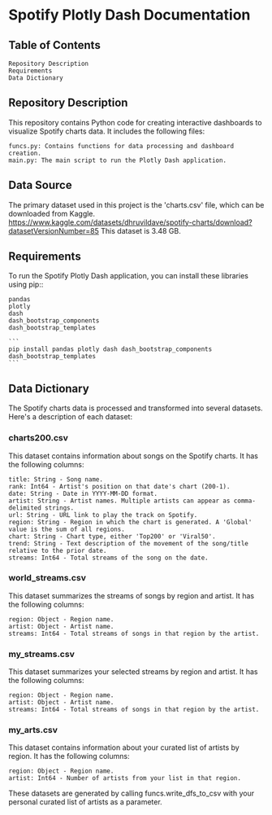 # Spotify Plotly Dash Documentation

## Table of Contents

    Repository Description
    Requirements
    Data Dictionary

## Repository Description

This repository contains Python code for creating interactive dashboards to visualize Spotify charts data. It includes the following files:

    funcs.py: Contains functions for data processing and dashboard creation.
    main.py: The main script to run the Plotly Dash application.

## Data Source

The primary dataset used in this project is the 'charts.csv' file, which can be downloaded from Kaggle. 
    https://www.kaggle.com/datasets/dhruvildave/spotify-charts/download?datasetVersionNumber=85
This dataset is  3.48 GB.

## Requirements

To run the Spotify Plotly Dash application, you can install these libraries using pip::

    pandas
    plotly
    dash
    dash_bootstrap_components
    dash_bootstrap_templates

    ```
    pip install pandas plotly dash dash_bootstrap_components dash_bootstrap_templates
    ```

## Data Dictionary

The Spotify charts data is processed and transformed into several datasets. Here's a description of each dataset:
### charts200.csv

This dataset contains information about songs on the Spotify charts. It has the following columns:

    title: String - Song name.
    rank: Int64 - Artist's position on that date's chart (200-1).
    date: String - Date in YYYY-MM-DD format.
    artist: String - Artist names. Multiple artists can appear as comma-delimited strings.
    url: String - URL link to play the track on Spotify.
    region: String - Region in which the chart is generated. A 'Global' value is the sum of all regions.
    chart: String - Chart type, either 'Top200' or 'Viral50'.
    trend: String - Text description of the movement of the song/title relative to the prior date.
    streams: Int64 - Total streams of the song on the date.

### world_streams.csv

This dataset summarizes the streams of songs by region and artist. It has the following columns:

    region: Object - Region name.
    artist: Object - Artist name.
    streams: Int64 - Total streams of songs in that region by the artist.

### my_streams.csv

This dataset summarizes your selected streams by region and artist. It has the following columns:

    region: Object - Region name.
    artist: Object - Artist name.
    streams: Int64 - Total streams of songs in that region by the artist.

### my_arts.csv

This dataset contains information about your curated list of artists by region. It has the following columns:

    region: Object - Region name.
    artist: Int64 - Number of artists from your list in that region.

These datasets are generated by calling funcs.write_dfs_to_csv with your personal curated list of artists as a parameter.
